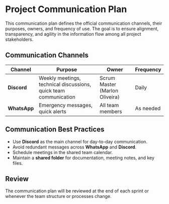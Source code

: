 # Project Communication Plan

This communication plan defines the official communication channels, their purposes, owners, and frequency of use. The goal is to ensure alignment, transparency, and agility in the information flow among all project stakeholders.

##  Communication Channels

| Channel         | Purpose                                                            | Owner                          | Frequency                    |
|-----------------|--------------------------------------------------------------------|--------------------------------|------------------------------|
| **Discord**     | Weekly meetings, technical discussions, quick team communication    | Scrum Master (Marlon Oliveira) | Daily                        |
| **WhatsApp**    | Emergency messages, quick alerts                                   | All team members               | As needed                    |


##  Communication Best Practices

- Use **Discord** as the main channel for day-to-day communication.
- Avoid redundant messages across **WhatsApp** and **Discord**.
- Schedule meetings in the shared team calendar.
- Maintain a **shared folder** for documentation, meeting notes, and key files.

## Review

The communication plan will be reviewed at the end of each sprint or whenever the team structure or processes change.
